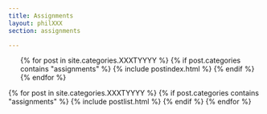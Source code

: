 ```yaml
---
title: Assignments
layout: philXXX
section: assignments

---
```


<article class="postindex">
    
<ul id="postindex">
{% for post in site.categories.XXXTYYYY %}
{% if post.categories contains "assignments" %}
{% include postindex.html %}
{% endif %}
{% endfor %}
</ul>

</article>

{% for post in site.categories.XXXTYYYY %}
{% if post.categories contains "assignments" %}
{% include postlist.html %}
{% endif %}
{% endfor %}